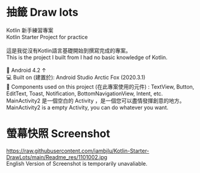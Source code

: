 # 抽籤 Draw lots
Kotlin 新手練習專案<br>
Kotlin Starter Project for practice
<br><br>
這是我從沒有Kotlin語言基礎開始到撰寫完成的專案。<br>
This is the project I built from I had no basic knowledge of Kotlin.
<br><br>
📱 Android 4.2 ↑<br>
💻 Built on (建置於): Android Studio Arctic Fox (2020.3.1) <br>
🔧 Components used on this project (在此專案使用的元件) : TextView, Button, EditText, Toast, Notification, BottomNavigationView, Intent, etc.<br>
MainActivity2 是一個空白的 Activity ，是一個您可以盡情發揮創意的地方。<br>
MainActivity2 is a empty Activity, you can do whatever you want.
<br>
# 螢幕快照 Screenshot
<img>https://raw.githubusercontent.com/iambjlu/Kotlin-Starter-DrawLots/main/Readme_res/1101002.jpg</img><br>
English Version of Screenshot is temporarily unavaliable.